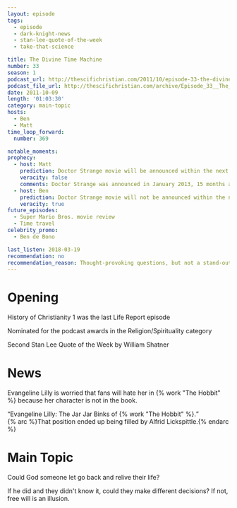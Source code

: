 ```yaml
---
layout: episode
tags:
  - episode
  - dark-knight-news
  - stan-lee-quote-of-the-week
  - take-that-science

title: The Divine Time Machine
number: 33      
season: 1
podcast_url: http://thescifichristian.com/2011/10/episode-33-the-divine-time-machine/
podcast_file_url: http://thescifichristian.com/archive/Episode_33__The_Divine_Time_Machine.mp3
date: 2011-10-09
length: '01:03:30'
category: main-topic
hosts:
  - Ben
  - Matt
time_loop_forward: 
  number: 369

notable_moments:
prophecy:
  - host: Matt
    prediction: Doctor Strange movie will be announced within the next year
    veracity: false
    comments: Doctor Strange was announced in January 2013, 15 months after Matt's prediction.
  - host: Ben
    prediction: Doctor Strange movie will not be announced within the next year
    veracity: true
future_episodes: 
  - Super Mario Bros. movie review
  - Time travel 
celebrity_promo: 
  - Ben de Bono

last_listen: 2018-03-19
recommendation: no
recommendation_reason: Thought-provoking questions, but not a stand-out episode.
---
```

# Opening
History of Christianity 1 was the last Life Report episode

Nominated for the podcast awards in the Religion/Spirituality category

Second Stan Lee Quote of the Week by William Shatner 



# News
Evangeline Lilly is worried that fans will hate her in {% work "The Hobbit" %} because her character is not in the book. 

<div class="quote">
  <q class="ben">Evangeline Lilly: The Jar Jar Binks of {% work "The Hobbit" %}.</q>
</div>
{% arc %}That position ended up being filled by Alfrid Lickspittle.{% endarc %}



# Main Topic
Could God someone let go back and relive their life? 

If he did and they didn't know it, could they make different decisions? If not, free will is an illusion.